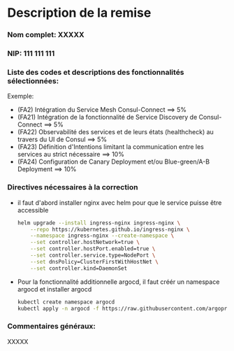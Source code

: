 # Description de la remise

### Nom complet: XXXXX

### NIP: 111 111 111

### Liste des codes et descriptions des fonctionnalités sélectionnées:

Exemple:

-   (FA2) Intégration du Service Mesh Consul-Connect ==> 5%
-   (FA21) Intégration de la fonctionnalité de Service Discovery de Consul-Connect ==> 5%
-   (FA22) Observabilité des services et de leurs états (healthcheck) au travers du UI de Consul ==> 5%
-   (FA23) Définition d'Intentions limitant la communication entre les services au strict nécessaire ==> 10%
-   (FA24) Configuration de Canary Deployment et/ou Blue-green/A-B Deployment ==> 10%

### Directives nécessaires à la correction

-   il faut d'abord installer nginx avec helm pour que le service puisse être accessible
    ```bash
    helm upgrade --install ingress-nginx ingress-nginx \
        --repo https://kubernetes.github.io/ingress-nginx \
        --namespace ingress-nginx --create-namespace \
        --set controller.hostNetwork=true \
        --set controller.hostPort.enabled=true \
        --set controller.service.type=NodePort \
        --set dnsPolicy=ClusterFirstWithHostNet \
        --set controller.kind=DaemonSet
    ```
-   Pour la fonctionnalité additionnelle argocd, il faut créér un namespace argocd et installer argocd
    ```bash
    kubectl create namespace argocd
    kubectl apply -n argocd -f https://raw.githubusercontent.com/argoproj/argo-cd/stable/manifests/install.yaml
    ```

### Commentaires généraux:

XXXXX
